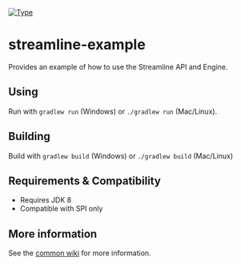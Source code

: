 
[![Type](https://img.shields.io/badge/type-application-blue.svg)](https://github.com/brailleapps/wiki/wiki/Types)

# streamline-example #
Provides an example of how to use the Streamline API and Engine.

## Using ##
Run with `gradlew run` (Windows) or `./gradlew run` (Mac/Linux).

## Building ##
Build with `gradlew build` (Windows) or `./gradlew build` (Mac/Linux)

## Requirements & Compatibility ##
- Requires JDK 8
- Compatible with SPI only

## More information ##
See the [common wiki](https://github.com/brailleapps/wiki/wiki) for more information.
